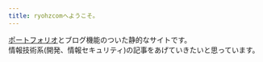 ```yaml
---
title: ryohzcomへようこそ。
---
```


[ポートフォリオ](/portfolio)とブログ機能のついた静的なサイトです。  
情報技術系(開発、情報セキュリティ)の記事をあげていきたいと思っています。


